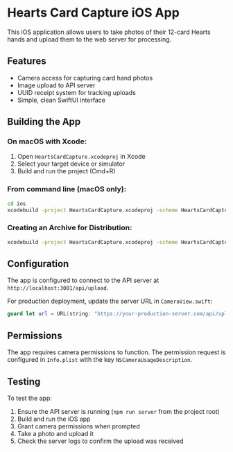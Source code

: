 # Hearts Card Capture iOS App

This iOS application allows users to take photos of their 12-card Hearts hands and upload them to the web server for processing.

## Features

- Camera access for capturing card hand photos
- Image upload to API server
- UUID receipt system for tracking uploads
- Simple, clean SwiftUI interface

## Building the App

### On macOS with Xcode:
1. Open `HeartsCardCapture.xcodeproj` in Xcode
2. Select your target device or simulator
3. Build and run the project (Cmd+R)

### From command line (macOS only):
```bash
cd ios
xcodebuild -project HeartsCardCapture.xcodeproj -scheme HeartsCardCapture -configuration Release -derivedDataPath ./build -destination generic/platform=iOS clean build
```

### Creating an Archive for Distribution:
```bash
xcodebuild -project HeartsCardCapture.xcodeproj -scheme HeartsCardCapture -configuration Release -archivePath ./HeartsCardCapture.xcarchive archive
```

## Configuration

The app is configured to connect to the API server at `http://localhost:3001/api/upload`. 

For production deployment, update the server URL in `CameraView.swift`:
```swift
guard let url = URL(string: "https://your-production-server.com/api/upload") else {
```

## Permissions

The app requires camera permissions to function. The permission request is configured in `Info.plist` with the key `NSCameraUsageDescription`.

## Testing

To test the app:
1. Ensure the API server is running (`npm run server` from the project root)
2. Build and run the iOS app
3. Grant camera permissions when prompted
4. Take a photo and upload it
5. Check the server logs to confirm the upload was received